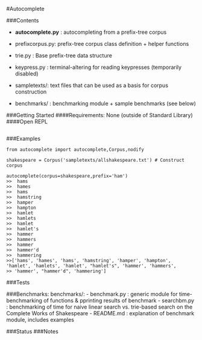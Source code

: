 #Autocomplete

###Contents
* __autocomplete.py__ : autocompleting from a prefix-tree corpus

* prefixcorpus.py: prefix-tree corpus class definition + helper functions
* trie.py : Base prefix-tree data structure
* keypress.py : terminal-altering for reading keypresses (temporarily disabled)

* sampletexts/: text files that can be used as a basis for corpus construction
* benchmarks/ : benchmarking module + sample benchmarks (see below)


###Getting Started
####Requirements: None (outside of Standard Library)
####Open REPL
```
```
###Examples

```
from autocomplete import autocomplete,Corpus,nodify

shakespeare = Corpus('sampletexts/allshakespeare.txt') # Construct corpus

autocomplete(corpus=shakespeare,prefix='ham')
>>	hams
>>	hames
>>	hams
>>	hamstring
>>	hamper
>>	hampton
>>	hamlet
>>	hamlets
>>	hamlet
>>	hamlet's
>>	hammer
>>	hammers
>>	hammer
>>	hammer'd
>>	hammering
>>['hams', 'hames', 'hams', 'hamstring', 'hamper', 'hampton', 'hamlet', 'hamlets', 'hamlet', "hamlet's", 'hammer', 'hammers', 
>> 'hammer', "hammer'd", 'hammering']

```
###Tests

###Benchmarks: 
benchmarks/:
	- benchmark.py : generic module for time-benchmarking of functions 
	  & pprinting results of benchmark
	- searchbm.py : benchmarking of time for 
	  naive linear search vs. trie-based search on the Complete Works of
	  Shakespeare
	- README.md : explanation of benchmark module, includes examples

###Status
###Notes